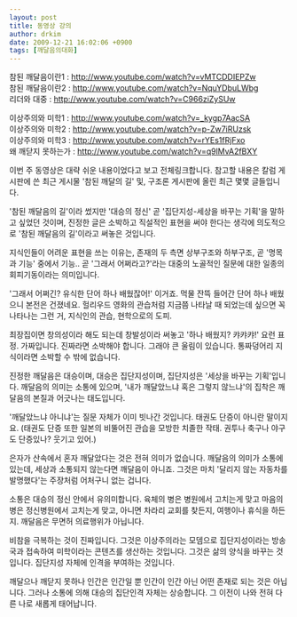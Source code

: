 ```yaml
---
layout: post
title: 동영상 강의
author: drkim
date: 2009-12-21 16:02:06 +0900
tags: [깨달음의대화]
---
```

  
참된 깨달음이란1 : http://www.youtube.com/watch?v=vMTCDDIEPZw  
참된 깨달음이란2 : http://www.youtube.com/watch?v=NquYDbuLWbg  
리더와 대중 : http://www.youtube.com/watch?v=C966ziZySUw  
  
이상주의와 미학1 : http://www.youtube.com/watch?v=_kygp7AacSA  
이상주의와 미학2 : http://www.youtube.com/watch?v=p-Zw7iRUzsk  
이상주의와 미학3 : http://www.youtube.com/watch?v=rYEs1fRjFxo  
왜 깨닫지 못하는가 : http://www.youtube.com/watch?v=q9lMvA2fBXY  





  


이번 주 동영상은 대략 쉬운 내용이었다고 보고 전체링크합니다. 참고할 내용은 칼럼 게시판에 쓴 최근 게시물 '참된 깨달의 길' 및, 구조론 게시판에 올린 최근 몇몇 글들입니다.

'참된 깨달음의 길'이라 썼지만 '대승의 정신' 곧 '집단지성-세상을 바꾸는 기획'을 말하고 싶었던 것이며, 진정한 글은 소박하고 직설적인 표현을 써야 한다는 생각에 의도적으로 '참된 깨달음의 길'이라고 써놓은 것입니다.

지식인들이 어려운 표현을 쓰는 이유는, 존재의 두 측면 상부구조와 하부구조, 곧 '명목과 기능' 중에서 기능.. 곧 '그래서 어쩌라고?'라는 대중의 노골적인 질문에 대한 일종의 회피기동이라는 의미입니다. 

'그래서 어쩌긴? 유식한 단어 하나 배웠잖어!' 이거죠. 먹물 잔뜩 들어간 단어 하나 배웠으니 본전은 건졌네요. 헐리우드 영화의 관습처럼 지금쯤 나타날 때 되었는데 싶으면 꼭 나타나는 그런 거, 지식인의 관습, 현학으로의 도피.

최장집이면 창의성이라 해도 되는데 창발성이라 써놓고 '하나 배웠지? 캬캬캬!' 요런 표정. 가짜입니다. 진짜라면 소박해야 합니다. 그래야 큰 울림이 있습니다. 통짜덩어리 지식이라면 소박할 수 밖에 없습니다. 

진정한 깨달음은 대승이며, 대승은 집단지성이며, 집단지성은 '세상을 바꾸는 기획'입니다. 깨달음의 의미는 소통에 있으며, '내가 깨달았느냐 혹은 그렇지 않느냐'의 집착은 깨달음의 본질과 어긋나는 태도입니다. 

'깨달았느냐 아니냐'는 질문 자체가 이미 빗나간 것입니다. 태권도 단증이 아니란 말이지요. (태권도 단증 또한 일본의 비뚤어진 관습을 모방한 치졸한 작태. 권투나 축구나 야구도 단증있나? 웃기고 있어.)

은자가 산속에서 혼자 깨달았다는 것은 전혀 의미가 없습니다. 깨달음의 의미가 소통에 있는데, 세상과 소통되지 않는다면 깨달음이 아니죠. 그것은 마치 '달리지 않는 자동차를 발명했다'는 주장처럼 어처구니 없는 겁니다.

소통은 대승의 정신 안에서 유의미합니다. 육체의 병은 병원에서 고치는게 맞고 마음의 병은 정신병원에서 고치는게 맞고, 아니면 차라리 교회를 찾든지, 여행이나 휴식을 하든지. 깨달음은 무면허 의료행위가 아닙니다.

비참을 극복하는 것이 진짜입니다. 그것은 이상주의라는 모뎀으로 집단지성이라는 방송국과 접속하여 미학이라는 콘텐츠를 생산하는 것입니다. 그것은 삶의 양식을 바꾸는 것입니다. 집단지성 자체에 인격을 부여하는 것입니다.

깨달으나 깨닫지 못하나 인간은 인간일 뿐 인간이 인간 아닌 어떤 존재로 되는 것은 아닙니다. 그러나 소통에 의해 대승의 집단인격 자체는 상승합니다. 그 이전이 나와 전혀 다른 나로 새롭게 태어납니다.